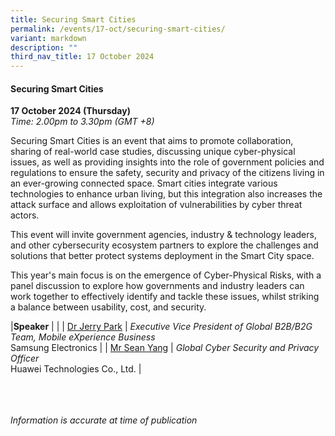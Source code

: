 ```yaml
---
title: Securing Smart Cities
permalink: /events/17-oct/securing-smart-cities/
variant: markdown
description: ""
third_nav_title: 17 October 2024
---
```

#### **Securing Smart Cities**

**17 October 2024 (Thursday)**  
*Time: 2.00pm to 3.30pm (GMT +8)*

Securing Smart Cities is an event that aims to promote collaboration, sharing of real-world case studies, discussing unique cyber-physical issues, as well as providing insights into the role of government policies and regulations to ensure the safety, security and privacy of the citizens living in an ever-growing connected space. Smart cities integrate various technologies to enhance urban living, but this integration also increases the attack surface and allows exploitation of vulnerabilities by cyber threat actors.
 
This event will invite government agencies, industry &amp; technology leaders, and other cybersecurity ecosystem partners to explore the challenges and solutions that better protect systems deployment in the Smart City space. 
 
This year's main focus is on the emergence of Cyber-Physical Risks, with a panel discussion to explore how governments and industry leaders can work together to effectively identify and tackle these issues, whilst striking a balance between usability, cost, and security.

|**Speaker**          |                                                              |
| [Dr Jerry Park](/speakers/dr-jerry-park/)  | *Executive Vice President of Global B2B/B2G Team, Mobile eXperience Business* <br>Samsung Electronics     |
| [Mr Sean Yang](/speakers/mr-sean-yang/)  | *Global Cyber Security and Privacy Officer* <br>Huawei Technologies Co., Ltd.     |

<br><br><br>
*Information is accurate at time of publication*